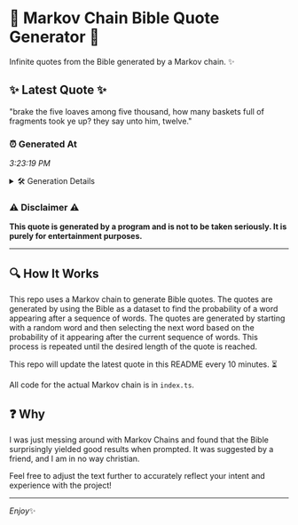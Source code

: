 # 📖 Markov Chain Bible Quote Generator 📖

Infinite quotes from the Bible generated by a Markov chain. ✨

## ✨ Latest Quote ✨
"brake the five loaves among five thousand, how many baskets full of fragments took ye up? they say unto him, twelve."

### ⏰ Generated At
*3:23:19 PM*

<details>
    <summary>🛠️ Generation Details</summary>
    <p>
        <strong>🌱 Seed:</strong> brake<br>
        <strong>🔄 Iterations:</strong> 20<br>
        <strong>📜 Context History:</strong><br>[ brake ]: the<br>[ brake, the ]: five<br>[ brake, the, five ]: loaves<br>[ brake, the, five, loaves ]: among<br>[ brake, the, five, loaves, among ]: five<br>[ brake, the, five, loaves, among, five ]: thousand,<br>[ the, five, loaves, among, five, thousand, ]: how<br>[ five, loaves, among, five, thousand,, how ]: many<br>[ loaves, among, five, thousand,, how, many ]: baskets<br>[ among, five, thousand,, how, many, baskets ]: full<br>[ five, thousand,, how, many, baskets, full ]: of<br>[ thousand,, how, many, baskets, full, of ]: fragments<br>[ how, many, baskets, full, of, fragments ]: took<br>[ many, baskets, full, of, fragments, took ]: ye<br>[ baskets, full, of, fragments, took, ye ]: up?<br>[ full, of, fragments, took, ye, up? ]: they<br>[ of, fragments, took, ye, up?, they ]: say<br>[ fragments, took, ye, up?, they, say ]: unto<br>[ took, ye, up?, they, say, unto ]: him,<br>[ ye, up?, they, say, unto, him, ]: twelve.<br>
    </p>
</details>

### ⚠️ Disclaimer ⚠️
**This quote is generated by a program and is not to be taken seriously. It is purely for entertainment purposes.**

---

## 🔍 How It Works

This repo uses a Markov chain to generate Bible quotes. The quotes are generated by using the Bible as a dataset to find the probability of a word appearing after a sequence of words. The quotes are generated by starting with a random word and then selecting the next word based on the probability of it appearing after the current sequence of words. This process is repeated until the desired length of the quote is reached.

This repo will update the latest quote in this README every 10 minutes. ⏳

All code for the actual Markov chain is in `index.ts`.

## ❓ Why

I was just messing around with Markov Chains and found that the Bible surprisingly yielded good results when prompted. 
It was suggested by a friend, and I am in no way christian.

Feel free to adjust the text further to accurately reflect your intent and experience with the project!

---

*Enjoy*✨
